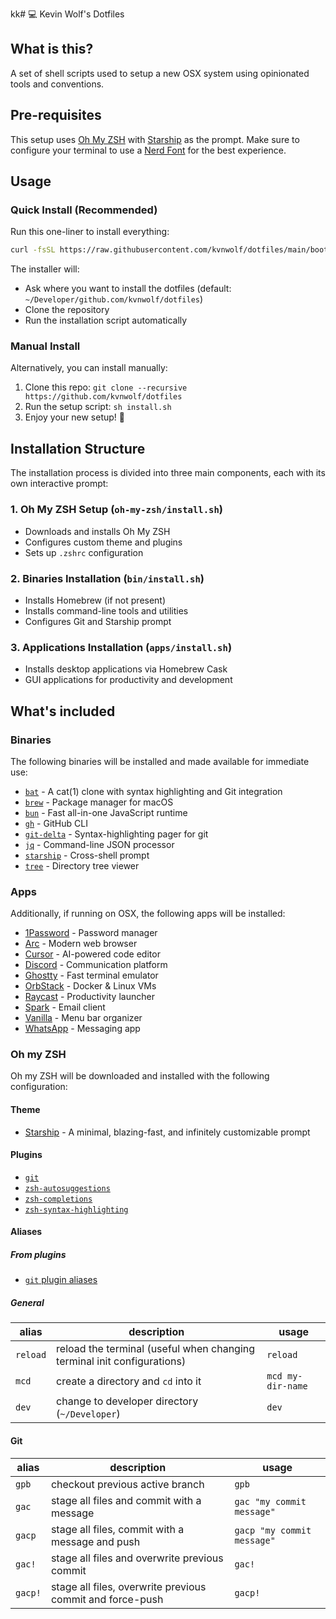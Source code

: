 kk# 💻 Kevin Wolf's Dotfiles

## What is this?

A set of shell scripts used to setup a new OSX system using opinionated tools and conventions.

## Pre-requisites

This setup uses [Oh My ZSH](https://ohmyz.sh) with [Starship](https://starship.rs) as the prompt. Make sure to configure your terminal to use a [Nerd Font](https://www.nerdfonts.com/) for the best experience.

## Usage

### Quick Install (Recommended)

Run this one-liner to install everything:

```bash
curl -fsSL https://raw.githubusercontent.com/kvnwolf/dotfiles/main/bootstrap.sh | bash
```

The installer will:
- Ask where you want to install the dotfiles (default: `~/Developer/github.com/kvnwolf/dotfiles`)
- Clone the repository
- Run the installation script automatically

### Manual Install

Alternatively, you can install manually:

1. Clone this repo: `git clone --recursive https://github.com/kvnwolf/dotfiles`
2. Run the setup script: `sh install.sh`
3. Enjoy your new setup! 🍻

## Installation Structure

The installation process is divided into three main components, each with its own interactive prompt:

### 1. Oh My ZSH Setup (`oh-my-zsh/install.sh`)
- Downloads and installs Oh My ZSH
- Configures custom theme and plugins
- Sets up `.zshrc` configuration

### 2. Binaries Installation (`bin/install.sh`)
- Installs Homebrew (if not present)
- Installs command-line tools and utilities
- Configures Git and Starship prompt

### 3. Applications Installation (`apps/install.sh`)
- Installs desktop applications via Homebrew Cask
- GUI applications for productivity and development

## What's included

### Binaries

The following binaries will be installed and made available for immediate use:

- [`bat`](https://github.com/sharkdp/bat) - A cat(1) clone with syntax highlighting and Git integration
- [`brew`](https://brew.sh/index_es) - Package manager for macOS
- [`bun`](https://bun.sh) - Fast all-in-one JavaScript runtime
- [`gh`](https://cli.github.com) - GitHub CLI
- [`git-delta`](https://github.com/dandavison/delta) - Syntax-highlighting pager for git
- [`jq`](https://stedolan.github.io/jq) - Command-line JSON processor
- [`starship`](https://starship.rs) - Cross-shell prompt
- [`tree`](http://mama.indstate.edu/users/ice/tree) - Directory tree viewer

### Apps

Additionally, if running on OSX, the following apps will be installed:

- [1Password](https://1password.com) - Password manager
- [Arc](https://arc.net) - Modern web browser
- [Cursor](https://cursor.com) - AI-powered code editor
- [Discord](https://discord.com) - Communication platform
- [Ghostty](https://ghostty.org) - Fast terminal emulator
- [OrbStack](https://orbstack.dev) - Docker & Linux VMs
- [Raycast](https://raycast.com) - Productivity launcher
- [Spark](https://sparkmailapp.com) - Email client
- [Vanilla](https://matthewpalmer.net/vanilla) - Menu bar organizer
- [WhatsApp](https://whatsapp.com) - Messaging app

### Oh my ZSH

Oh my ZSH will be downloaded and installed with the following configuration:

#### Theme

- [Starship](https://starship.rs) - A minimal, blazing-fast, and infinitely customizable prompt

#### Plugins

- [`git`](https://github.com/ohmyzsh/ohmyzsh/tree/master/plugins/git)
- [`zsh-autosuggestions`](https://github.com/zsh-users/zsh-autosuggestions.git)
- [`zsh-completions`](https://github.com/zsh-users/zsh-completions.git)
- [`zsh-syntax-highlighting`](https://github.com/zsh-users/zsh-syntax-highlighting.git)

#### Aliases

##### From plugins

- [`git` plugin aliases](https://github.com/ohmyzsh/ohmyzsh/tree/master/plugins/git#aliases)

##### General

| alias    | description                                                             | usage             |
| -------- | ----------------------------------------------------------------------- | ----------------- |
| `reload` | reload the terminal (useful when changing terminal init configurations) | `reload`          |
| `mcd`    | create a directory and `cd` into it                                     | `mcd my-dir-name` |
| `dev`    | change to developer directory (`~/Developer`)                           | `dev`            |

#### Git

| alias   | description                                               | usage                      |
| ------- | --------------------------------------------------------- | -------------------------- |
| `gpb`   | checkout previous active branch                           | `gpb`                      |
| `gac`   | stage all files and commit with a message                 | `gac "my commit message"`  |
| `gacp`  | stage all files, commit with a message and push           | `gacp "my commit message"` |
| `gac!`  | stage all files and overwrite previous commit             | `gac!`                     |
| `gacp!` | stage all files, overwrite previous commit and force-push | `gacp!`                    |
